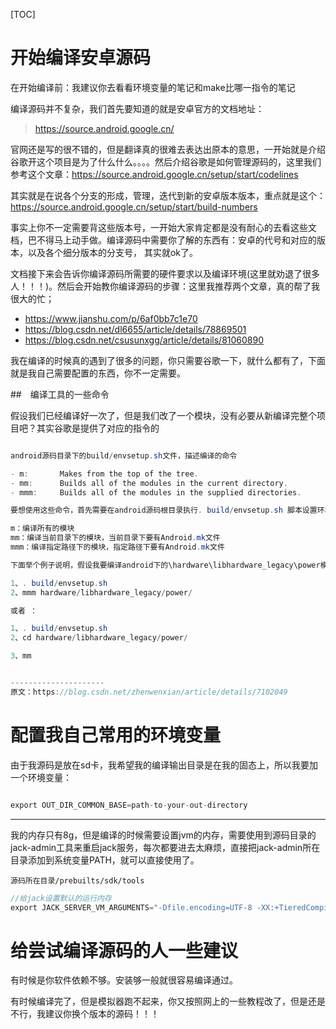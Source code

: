 [TOC]

# 开始编译安卓源码

在开始编译前：我建议你去看看环境变量的笔记和make比哪一指令的笔记

编译源码并不复杂，我们首先要知道的就是安卓官方的文档地址：

> https://source.android.google.cn/

官网还是写的很不错的，但是翻译真的很难去表达出原本的意思，一开始就是介绍谷歌开这个项目是为了什么什么。。。。然后介绍谷歌是如何管理源码的，这里我们参考这个文章：https://source.android.google.cn/setup/start/codelines

其实就是在说各个分支的形成，管理，迭代到新的安卓版本版本，重点就是这个：https://source.android.google.cn/setup/start/build-numbers

事实上你不一定需要背这些版本号，一开始大家肯定都是没有耐心的去看这些文档，巴不得马上动手做。编译源码中需要你了解的东西有：安卓的代号和对应的版本，以及各个细分版本的分支号， 其实就ok了。

文档接下来会告诉你编译源码所需要的硬件要求以及编译环境(这里就劝退了很多人！！！)。然后会开始教你编译源码的步骤：这里我推荐两个文章，真的帮了我很大的忙；

+ https://www.jianshu.com/p/6af0bb7c1e70
+ https://blog.csdn.net/dl6655/article/details/78869501
+ https://blog.csdn.net/csusunxgg/article/details/81060890

我在编译的时候真的遇到了很多的问题，你只需要谷歌一下，就什么都有了，下面就是我自己需要配置的东西，你不一定需要。

##　编译工具的一些命令

假设我们已经编译好一次了，但是我们改了一个模块，没有必要从新编译完整个项目吧？其实谷歌是提供了对应的指令的

~~~java

android源码目录下的build/envsetup.sh文件，描述编译的命令

- m:       Makes from the top of the tree. 
- mm:      Builds all of the modules in the current directory. 
- mmm:     Builds all of the modules in the supplied directories. 

要想使用这些命令，首先需要在android源码根目录执行. build/envsetup.sh 脚本设置环境

m：编译所有的模块 
mm：编译当前目录下的模块，当前目录下要有Android.mk文件 
mmm：编译指定路径下的模块，指定路径下要有Android.mk文件 

下面举个例子说明，假设我要编译android下的\hardware\libhardware_legacy\power模块，当前目录为源码根目录，方法如下： 

1、. build/envsetup.sh 
2、mmm hardware/libhardware_legacy/power/ 

或者 ： 

1、. build/envsetup.sh 
2、cd hardware/libhardware_legacy/power/ 

3、mm 


--------------------- 
原文：https://blog.csdn.net/zhenwenxian/article/details/7102049 

~~~



# 配置我自己常用的环境变量

由于我源码是放在sd卡，我希望我的编译输出目录是在我的固态上，所以我要加一个环境变量：

~~~java

export OUT_DIR_COMMON_BASE=path-to-your-out-directory
~~~

---

我的内存只有8g，但是编译的时候需要设置jvm的内存，需要使用到源码目录的jack-admin工具来重启jack服务，每次都要进去太麻烦，直接把jack-admin所在目录添加到系统变量PATH，就可以直接使用了。

~~~jva
源码所在目录/prebuilts/sdk/tools
~~~

~~~java
//给jack设置默认的运行内存
export JACK_SERVER_VM_ARGUMENTS="-Dfile.encoding=UTF-8 -XX:+TieredCompilation -Xmx4096m"
~~~

# 给尝试编译源码的人一些建议

有时候是你软件依赖不够。安装够一般就很容易编译通过。

有时候编译完了，但是模拟器跑不起来，你又按照网上的一些教程改了，但是还是不行，我建议你换个版本的源码！！！



























